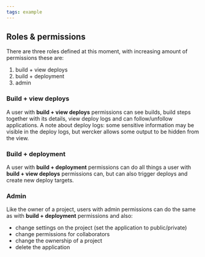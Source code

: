 ```yaml
---
tags: example
---
```


## Roles & permissions

There are three roles defined at this moment, with increasing amount of permissions these are:

1. build + view deploys
2. build + deployment
3. admin

### Build + view deploys

A user with **build + view deploys** permissions can see builds, build steps together with its details, view deploy logs and can follow/unfollow applications. A note about deploy logs: some sensitive information may be visible in the deploy logs, but wercker allows some output to be hidden from the view.


### Build + deployment

A user with **build + deployment** permissions can do all things a user with **build + view deploys** permissions can, but can also trigger deploys and create new deploy targets.

### Admin

Like the owner of a project, users with admin permissions can do the same as with **build + deployment** permissions and also:

* change settings on the project (set the application to public/private)
* change permissions for collaborators
* change the ownership of a project
* delete the application
